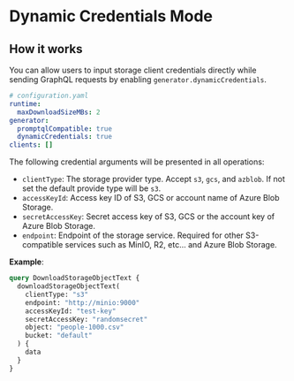 # Dynamic Credentials Mode

## How it works

You can allow users to input storage client credentials directly while sending GraphQL requests by enabling `generator.dynamicCredentials`.

```yaml
# configuration.yaml
runtime:
  maxDownloadSizeMBs: 2
generator:
  promptqlCompatible: true
  dynamicCredentials: true
clients: []
```

The following credential arguments will be presented in all operations:

- `clientType`: The storage provider type. Accept `s3`, `gcs`, and `azblob`. If not set the default provide type will be `s3`.
- `accessKeyId`: Access key ID of S3, GCS or account name of Azure Blob Storage.
- `secretAccessKey`: Secret access key of S3, GCS or the account key of Azure Blob Storage.
- `endpoint`: Endpoint of the storage service. Required for other S3-compatible services such as MinIO, R2, etc... and Azure Blob Storage.

**Example**:

```graphql
query DownloadStorageObjectText {
  downloadStorageObjectText(
    clientType: "s3"
    endpoint: "http://minio:9000"
    accessKeyId: "test-key"
    secretAccessKey: "randomsecret"
    object: "people-1000.csv"
    bucket: "default"
  ) {
    data
  }
}
```
